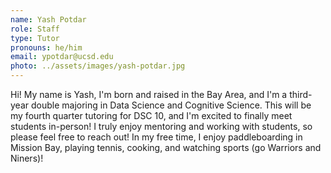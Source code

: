```yaml
---
name: Yash Potdar
role: Staff
type: Tutor
pronouns: he/him
email: ypotdar@ucsd.edu
photo: ../assets/images/yash-potdar.jpg
---
```


Hi! My name is Yash, I'm born and raised in the Bay Area, and I'm a third-year double majoring in Data Science and Cognitive Science. This will be my fourth quarter tutoring for DSC 10, and I'm excited to finally meet students in-person! I truly enjoy mentoring and working with students, so please feel free to reach out! In my free time, I enjoy paddleboarding in Mission Bay, playing tennis, cooking, and watching sports (go Warriors and Niners)!
